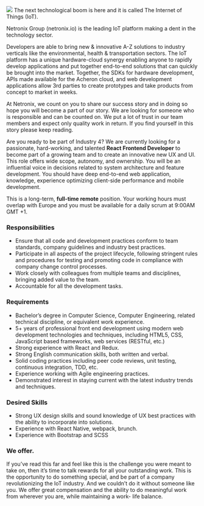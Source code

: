 ![](http://netronix.io/images/sketch2-b4e3f63a7f.png)
The next technological boom is here and it is called The Internet of Things (IoT).

Netronix Group (netronix.io) is the leading IoT platform making a dent in the technology sector.

Developers are able to bring new & innovative A-Z solutions to industry verticals like the environmental, health & transportation sectors. The IoT platform has a unique hardware-cloud synergy enabling anyone to rapidly develop applications and put together end-to-end solutions that can quickly be brought into the market.  Together, the SDKs for hardware development, APIs made available for the Acheron cloud, and web development applications allow 3rd parties to create prototypes and take products from concept to market in weeks.

At Netronix, we count on you to share our success story and in doing so hope you will become a part of our story.  We are looking for someone who is responsible and can be counted on. We put a lot of trust in our team members and expect only quality work in return. If you find yourself in this story please keep reading.

Are you ready to be part of Industry 4? We are currently looking for a passionate, hard-working, and talented **React Frontend Developer** to become part of a growing team and to create an innovative new UX and UI. This role offers wide scope, autonomy, and ownership. You will be an influential voice in decisions related to system architecture and feature development. You should have deep end-to-end web application, knowledge, experience optimizing client-side performance and mobile development.

This is a long-term, **full-time remote** position. Your working hours must overlap with Europe and you must be available for a daily scrum at 9:00AM GMT +1.

### Responsibilities

* Ensure that all code and development practices conform to team standards, company guidelines and industry best practices.
* Participate in all aspects of the project lifecycle, following stringent rules and procedures for testing and promoting code in compliance with company change control processes.
* Work closely with colleagues from multiple teams and disciplines, bringing added value to the team.
* Accountable for all the development tasks.

### Requirements

* Bachelor’s degree in Computer Science, Computer Engineering, related technical discipline, or equivalent work experience.
* 5+ years of professional front end development using modern web development technologies and techniques, including HTML5, CSS, JavaScript based frameworks, web services (RESTful, etc.)
* Strong experience with React and Redux.
* Strong English communication skills, both written and verbal.
* Solid coding practices including peer code reviews, unit testing, continuous integration, TDD, etc.
* Experience working with Agile engineering practices.
* Demonstrated interest in staying current with the latest industry trends and techniques.

### Desired Skills

* Strong UX design skills and sound knowledge of UX best practices with the ability to incorporate into solutions.
* Experience with React Native, webpack, brunch.
* Experience with Bootstrap and SCSS


### We offer.  
If you’ve read this far and feel like this is the challenge you were meant to take on, then it’s time to talk rewards for all your outstanding work. This is the opportunity to do something special, and be part of a company revolutionizing the IoT industry. And we couldn’t do it without someone like you. We offer great compensation and the ability to do meaningful work from wherever you are, while maintaining a work- life balance. 
